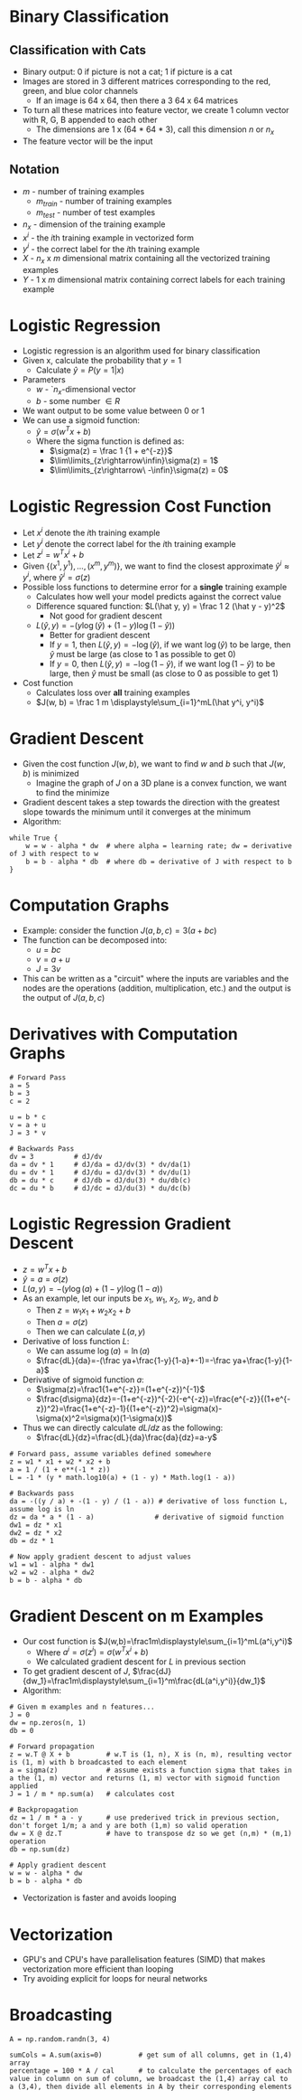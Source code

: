 # Binary Classification

## Classification with Cats

- Binary output: 0 if picture is not a cat; 1 if picture is a cat
- Images are stored in 3 different matrices corresponding to the red, green, and blue color channels
    - If an image is 64 x 64, then there a 3 64 x 64 matrices
- To turn all these matrices into feature vector, we create 1 column vector with R, G, B appended to each other
    - The dimensions are 1 x (64 * 64 * 3), call this dimension $n$ or $n_x$
- The feature vector will be the input

## Notation

- $m$ - number of training examples
    - $m_{train}$ - number of training examples
    - $m_{test}$ - number of test examples
- $n_x$ - dimension of the training example
- $x^i$ - the $i$th training example in vectorized form
- $y^i$ - the correct label for the $i$th training example 
- $X$ - $n_x$ x $m$ dimensional matrix containing all the vectorized training examples
- $Y$ - 1 x $m$ dimensional matrix containing correct labels for each training example

# Logistic Regression

- Logistic regression is an algorithm used for binary classification
- Given x, calculate the probability that $y=1$
    - Calculate $\hat y = P(y=1|x)$
- Parameters
    - $w$ - `$n_x$-dimensional vector
    - $b$ - some number $\in R$
- We want output to be some value between 0 or 1
- We can use a sigmoid function:
    - $\hat y = \sigma(w^Tx + b)$
    - Where the sigma function is defined as:
        - $\sigma(z) = \frac 1 {1 + e^{-z}}$
        - $\lim\limits_{z\rightarrow\infin}\sigma(z) = 1$
        - $\lim\limits_{z\rightarrow\ -\infin}\sigma(z) = 0$

# Logistic Regression Cost Function

- Let $x^i$ denote the $i$th training example
- Let $y^i$ denote the correct label for the $i$th training example
- Let $z^i = w^Tx^i+b$
- Given $\{(x^1, y^1), ...,(x^m, y^m)\}$, we want to find the closest approximate $\hat y^i \approx y^i$, where $\hat y^i = \sigma(z)$
- Possible loss functions to determine error for a **single** training example
    - Calculates how well your model predicts against the correct value
    - Difference squared function: $L(\hat y, y) = \frac 1 2 (\hat y - y)^2$
        - Not good for gradient descent
    - $L(\hat y, y) = -(y\log(\hat y) + (1 - y)\log(1 - \hat y))$
        - Better for gradient descent
        - If $y=1$, then $L(\hat y, y) = -\log(\hat y)$, if we want $\log(\hat y)$ to be large, then $\hat y$ must be large (as close to 1 as possible to get 0)
        - If $y=0$, then $L(\hat y, y) = -\log(1 - \hat y)$, if we want $\log(1 - \hat y)$ to be large, then $\hat y$ must be small (as close to 0 as possible to get 1)
- Cost function
    - Calculates loss over **all** training examples
    - $J(w, b) = \frac 1 m \displaystyle\sum_{i=1}^mL(\hat y^i, y^i)$

# Gradient Descent 

- Given the cost function $J(w,b)$, we want to find $w$ and $b$ such that $J(w,b)$ is minimized
    - Imagine the graph of $J$ on a 3D plane is a convex function, we want to find the minimize
- Gradient descent takes a step towards the direction with the greatest slope towards the minimum until it converges at the minimum
- Algorithm:
```
while True {
    w = w - alpha * dw  # where alpha = learning rate; dw = derivative of J with respect to w
    b = b - alpha * db  # where db = derivative of J with respect to b
}
```

# Computation Graphs

- Example: consider the function $J(a,b,c) = 3(a + bc)$
- The function can be decomposed into:
    - $u=bc$
    - $v=a+u$
    - $J=3v$
- This can be written as a "circuit" where the inputs are variables and the nodes are the operations (addition, multiplication, etc.) and the output is the output of $J(a,b,c)$

# Derivatives with Computation Graphs

```
# Forward Pass
a = 5
b = 3
c = 2

u = b * c
v = a + u
J = 3 * v

# Backwards Pass
dv = 3          # dJ/dv
da = dv * 1     # dJ/da = dJ/dv(3) * dv/da(1)
du = dv * 1     # dJ/du = dJ/dv(3) * dv/du(1)
db = du * c     # dJ/db = dJ/du(3) * du/db(c)
dc = du * b     # dJ/dc = dJ/du(3) * du/dc(b)
```

# Logistic Regression Gradient Descent
- $z = w^Tx + b$
- $\hat y=a=\sigma(z)$
- $L(a,y)=-(y\log(a)+(1-y)\log(1-a))$
- As an example, let our inputs be $x_1$, $w_1$, $x_2$, $w_2$, and $b$
    - Then $z=w_1x_1 + w_2x_2 + b$
    - Then $a=\sigma(z)$
    - Then we can calculate $L(a,y)$
- Derivative of loss function $L$:
    - We can assume $\log(a) = \ln(a)$
    - $\frac{dL}{da}=-(\frac ya+\frac{1-y}{1-a}*-1)=-\frac ya+\frac{1-y}{1-a}$
- Derivative of sigmoid function $a$:
    - $\sigma(z)=\frac1{1+e^{-z}}=(1+e^{-z})^{-1}$
    - $\frac{d\sigma}{dz}=-(1+e^{-z})^{-2}(-e^{-z})=\frac{e^{-z}}{(1+e^{-z})^2}=\frac{1+e^{-z}-1}{(1+e^{-z})^2}=\sigma(x)-\sigma(x)^2=\sigma(x)(1-\sigma(x))$
- Thus we can directly calculate $dL/dz$ as the following:
    - $\frac{dL}{dz}=\frac{dL}{da}\frac{da}{dz}=a-y$
```
# Forward pass, assume variables defined somewhere
z = w1 * x1 + w2 * x2 + b
a = 1 / (1 + e**(-1 * z))
L = -1 * (y * math.log10(a) + (1 - y) * Math.log(1 - a))

# Backwards pass
da = -((y / a) + -(1 - y) / (1 - a)) # derivative of loss function L, assume log is ln
dz = da * a * (1 - a)               # derivative of sigmoid function
dw1 = dz * x1                                 
dw2 = dz * x2
db = dz * 1

# Now apply gradient descent to adjust values
w1 = w1 - alpha * dw1
w2 = w2 - alpha * dw2
b = b - alpha * db
```

# Gradient Descent on m Examples
- Our cost function is $J(w,b)=\frac1m\displaystyle\sum_{i=1}^mL(a^i,y^i)$
    - Where $a^i=\sigma(z^i)=\sigma(w^Tx^i+b)$
    - We calculated gradient descent for $L$ in previous section
- To get gradient descent of $J$, $\frac{dJ}{dw_1}=\frac1m\displaystyle\sum_{i=1}^m\frac{dL(a^i,y^i)}{dw_1}$
- Algorithm:
```
# Given m examples and n features...
J = 0
dw = np.zeros(n, 1)         
db = 0

# Forward propagation
z = w.T @ X + b         # w.T is (1, n), X is (n, m), resulting vector is (1, m) with b broadcasted to each element
a = sigma(z)            # assume exists a function sigma that takes in a the (1, m) vector and returns (1, m) vector with sigmoid function applied
J = 1 / m * np.sum(a)   # calculates cost

# Backpropagation
dz = 1 / m * a - y      # use prederived trick in previous section, don't forget 1/m; a and y are both (1,m) so valid operation
dw = X @ dz.T           # have to transpose dz so we get (n,m) * (m,1) operation
db = np.sum(dz)                 

# Apply gradient descent
w = w - alpha * dw    
b = b - alpha * db         
```
- Vectorization is faster and avoids looping

# Vectorization
- GPU's and CPU's have parallelisation features (SIMD) that makes vectorization more efficient than looping 
- Try avoiding explicit for loops for neural networks

# Broadcasting
```
A = np.random.randn(3, 4)   

sumCols = A.sum(axis=0)         # get sum of all columns, get in (1,4) array
percentage = 100 * A / cal      # to calculate the percentages of each value in column on sum of column, we broadcast the (1,4) array cal to a (3,4), then divide all elements in A by their corresponding elements
```